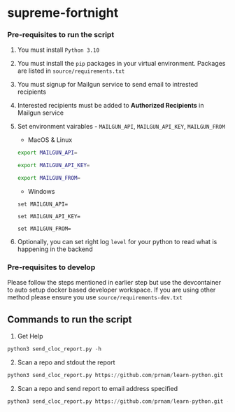 # supreme-fortnight

### Pre-requisites to run the script

1. You must install `Python 3.10`
2. You must install the `pip` packages in your virtual environment. Packages are listed in `source/requirements.txt`
3. You must signup for Mailgun service to send email to intrested recipients
4. Interested recipients must be added to **Authorized Recipients** in Mailgun service
5. Set environment vairables - `MAILGUN_API`, `MAILGUN_API_KEY`, `MAILGUN_FROM`
    - MacOS & Linux
    ```zsh
    export MAILGUN_API=
    ```

    ```zsh
    export MAILGUN_API_KEY=
    ```

    ```zsh
    export MAILGUN_FROM=
    ```
    
    - Windows
    ```pwsh
    set MAILGUN_API=
    ```

    ```pwsh
    set MAILGUN_API_KEY=
    ```

    ```pwsh
    set MAILGUN_FROM=
    ```
    
6. Optionally, you can set right log `level` for your python to read what is happening in the backend

### Pre-requisites to develop

Please follow the steps mentioned in earlier step but use the devcontainer to auto setup docker based developer workspace. If you are using other method please ensure you use `source/requirements-dev.txt`

## Commands to run the script

1. Get Help
```python
python3 send_cloc_report.py -h
```

2. Scan a repo and stdout the report

```python
python3 send_cloc_report.py https://github.com/prnam/learn-python.git
```

2. Scan a repo and send report to email address specified

```python
python3 send_cloc_report.py https://github.com/prnam/learn-python.git -e abc@efg.com xyz@abc.in
```
